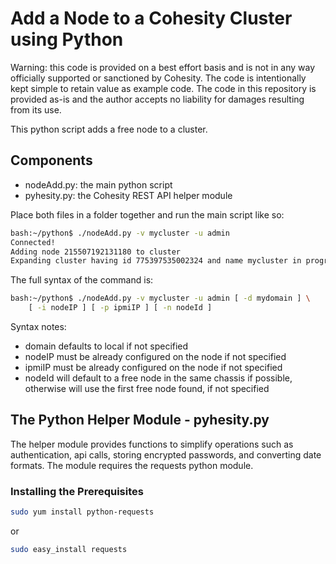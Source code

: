 # Add a Node to a Cohesity Cluster using Python

Warning: this code is provided on a best effort basis and is not in any way officially supported or sanctioned by Cohesity. The code is intentionally kept simple to retain value as example code. The code in this repository is provided as-is and the author accepts no liability for damages resulting from its use.

This python script adds a free node to a cluster.

## Components

* nodeAdd.py: the main python script
* pyhesity.py: the Cohesity REST API helper module

Place both files in a folder together and run the main script like so:

```bash
bash:~/python$ ./nodeAdd.py -v mycluster -u admin
Connected!
Adding node 215507192131180 to cluster
Expanding cluster having id 775397535002324 and name mycluster in progress...
```

The full syntax of the command is:
```bash
bash:~/python$ ./nodeAdd.py -v mycluster -u admin [ -d mydomain ] \
    [ -i nodeIP ] [ -p ipmiIP ] [ -n nodeId ]
```

Syntax notes:

* domain defaults to local if not specified
* nodeIP must be already configured on the node if not specified
* ipmiIP must be already configured on the node if not specified
* nodeId will default to a free node in the same chassis if possible, otherwise will use the first free node found, if not specified 

## The Python Helper Module - pyhesity.py
The helper module provides functions to simplify operations such as authentication, api calls, storing encrypted passwords, and converting date formats. The module requires the requests python module.

### Installing the Prerequisites
```bash
sudo yum install python-requests
```
or

```bash
sudo easy_install requests
```
